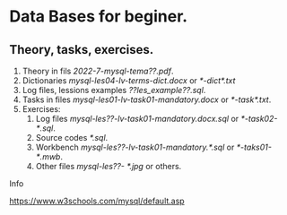 # Data Bases for beginer.

## Theory, tasks, exercises.

1. Theory in fils *2022-7-mysql-tema??.pdf*.
2. Dictionaries *mysql-les04-lv-terms-dict.docx* or *\*-dict\*.txt*
3. Log files, lessions examples *??les_example??.sql*.
4. Tasks in files *mysql-les01-lv-task01-mandatory.docx* or *\*-task\*.txt*. 
5. Exercises:
   1. Log files *mysql-les??-lv-task01-mandatory.docx.sql* or *\*-task02-\*.sql*.
   2. Source codes *\*.sql*.
   3. Workbench *mysql-les??-lv-task01-mandatory.\*.sql* or *\*-taks01-\*.mwb*.
   4. Other files *mysql-les??- \*.jpg* or others. 

Info

https://www.w3schools.com/mysql/default.asp 
